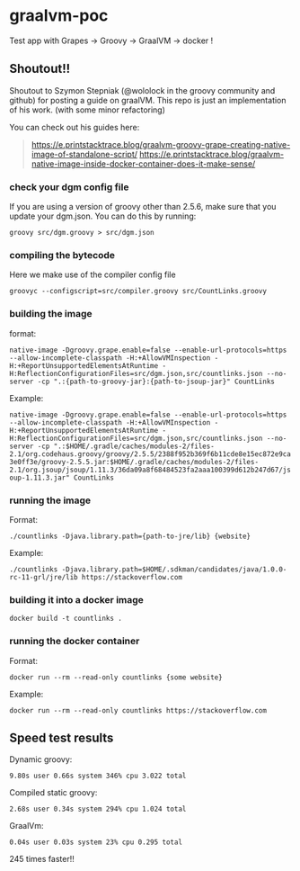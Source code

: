 # graalvm-poc
Test app with Grapes -> Groovy -> GraalVM -> docker !


## Shoutout!!
Shoutout to Szymon Stepniak (@wololock in the groovy community and github) for posting a guide on graalVM.  This repo is just an implementation of his work. (with some minor refactoring)

You can check out his guides here:
> https://e.printstacktrace.blog/graalvm-groovy-grape-creating-native-image-of-standalone-script/
> https://e.printstacktrace.blog/graalvm-native-image-inside-docker-container-does-it-make-sense/
### check your dgm config file
If you are using a version of groovy other than 2.5.6, make sure that you update your dgm.json.  You can do this by running:

`groovy src/dgm.groovy > src/dgm.json`

### compiling the bytecode
Here we make use of the compiler config file

`groovyc --configscript=src/compiler.groovy src/CountLinks.groovy`

### building the image
format:

`native-image -Dgroovy.grape.enable=false --enable-url-protocols=https --allow-incomplete-classpath -H:+AllowVMInspection -H:+ReportUnsupportedElementsAtRuntime -H:ReflectionConfigurationFiles=src/dgm.json,src/countlinks.json --no-server -cp ".:{path-to-groovy-jar}:{path-to-jsoup-jar}" CountLinks`

Example:

`native-image -Dgroovy.grape.enable=false --enable-url-protocols=https --allow-incomplete-classpath -H:+AllowVMInspection -H:+ReportUnsupportedElementsAtRuntime -H:ReflectionConfigurationFiles=src/dgm.json,src/countlinks.json --no-server -cp ".:$HOME/.gradle/caches/modules-2/files-2.1/org.codehaus.groovy/groovy/2.5.5/2388f952b369f6b11cde8e15ec872e9ca3e0ff3e/groovy-2.5.5.jar:$HOME/.gradle/caches/modules-2/files-2.1/org.jsoup/jsoup/1.11.3/36da09a8f68484523fa2aaa100399d612b247d67/jsoup-1.11.3.jar" CountLinks`

### running the image
Format:

`./countlinks -Djava.library.path={path-to-jre/lib} {website}`

Example:

`./countlinks -Djava.library.path=$HOME/.sdkman/candidates/java/1.0.0-rc-11-grl/jre/lib https://stackoverflow.com`

### building it into a docker image
`docker build -t countlinks .`

### running the docker container
Format:

`docker run --rm --read-only countlinks {some website}`

Example:

`docker run --rm --read-only countlinks https://stackoverflow.com`


## Speed test results
Dynamic groovy:

 `9.80s user 0.66s system 346% cpu 3.022 total`

Compiled static groovy:

 `2.68s user 0.34s system 294% cpu 1.024 total`

GraalVm:

 `0.04s user 0.03s system 23% cpu 0.295 total`

245 times faster!!
